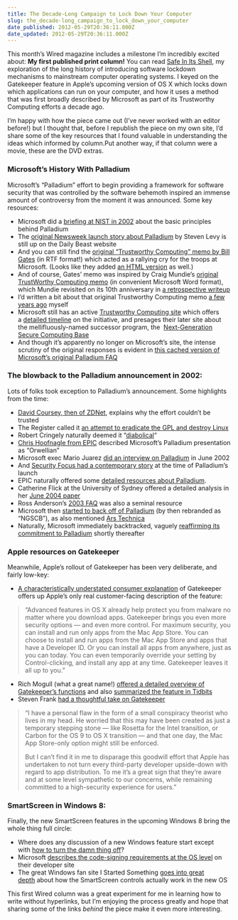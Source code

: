 ```yaml
---
title: The Decade-Long Campaign to Lock Down Your Computer
slug: the_decade-long_campaign_to_lock_down_your_computer
date_published: 2012-05-29T20:36:11.000Z
date_updated: 2012-05-29T20:36:11.000Z
---
```


This month’s Wired magazine includes a milestone I’m incredibly excited about: **My first published print column!** You can read [Safe In Its Shell](http://www.wired.com/opinion/2012/05/opinion-dash-applesecurity/), my exploration of the long history of introducing software lockdown mechanisms to mainstream computer operating systems. I keyed on the Gatekeeper feature in Apple’s upcoming version of OS X which locks down which applications can run on your computer, and how it uses a method that was first broadly described by Microsoft as part of its Trustworthy Computing efforts a decade ago.

I’m happy with how the piece came out (I’ve never worked with an editor before!) but I thought that, before I republish the piece on my own site, I’d share some of the key resources that I found valuable in understanding the ideas which informed by column.Put another way, if that column were a movie, these are the DVD extras.

### Microsoft’s History With Palladium

Microsoft’s “Palladium” effort to begin providing a framework for software security that was controlled by the software behemoth inspired an immense amount of controversy from the moment it was announced. Some key resources:
- Microsoft did a [briefing at NIST in 2002](http://epic.org/privacy/consumer/microsoft/nistpalladium.pdf) about the basic principles behind Palladium
- The [original Newsweek launch story about Palladium](http://www.thedailybeast.com/newsweek/2002/06/30/the-big-secret.html) by Steven Levy is still up on the Daily Beast website
- And you can still find the [original “Trustworthy Computing” memo by Bill Gates](http://www.microsoft.com/about/companyinformation/timeline/timeline/docs/bp_Trustworthy.rtf) (in RTF format!) which acted as a rallying cry for the troops at Microsoft. (Looks like they added [an HTML version](http://blogs.technet.com/b/security/p/twc-mail.aspx) as well.)
- And of course, Gates’ memo was inspired by Craig Mundie’s [original TrustWorthy Computing memo](http://download.microsoft.com/download/a/f/2/af22fd56-7f19-47aa-8167-4b1d73cd3c57/twc_mundie.doc) (in convenient Microsoft Word format), which Mundie revisited on its 10th anniversary in [a retrospective writeup](http://blogs.technet.com/b/security/p/twcnext-mail.aspx)
- I’d written a bit about that original Trustworthy Computing memo [a few years ago](http://dashes.com/anil/2010/11/freedom-trust-and-other-boring-software-features.html) myself
- Microsoft still has an active [Trustworthy Computing site](http://www.microsoft.com/about/twc/en/us/default.aspx) which offers a [detailed timeline](http://www.microsoft.com/about/twc/en/us/twcnext/timeline.aspx) on the initiative, and presages their later site about the mellifluously-named successor program, the  [Next-Generation Secure Computing Base](http://www.microsoft.com/resources/ngscb/default.mspx)
- And though it’s apparently no longer on Microsoft’s site, the intense scrutiny of the original responses is evident in [this cached version of Microsoft’s original Palladium FAQ](http://www.napolifirewall.com/MicrosoftPalladium.htm)

### The blowback to the Palladium announcement in 2002:

Lots of folks took exception to Palladium’s announcement. Some highlights from the time:

- [David Coursey, then of ZDNet](http://www.zdnet.com/news/why-we-cant-trust-microsofts-trustworthy-os/298837), explains why the effort couldn’t be trusted
- The Register called it [an attempt to eradicate the GPL and destroy Linux](http://www.theregister.co.uk/2002/06/25/ms_to_eradicate_gpl_hence/)
- Robert Cringely naturally deemed it “[diabolical](http://www.pbs.org/cringely/pulpit/2002/pulpit_20020627_000433.html)“
- [Chris Hoofnagle from EPIC](http://www.internetnews.com/asp-news/article.php/1378731/Is+Microsofts+Palladium+a+Trojan+Horse.htm) described Microsoft’s Palladium presentation as “Orwellian”
- Microsoft exec Mario Juarez [did an interview on Palladium](http://www.mail-archive.com/cryptography@wasabisystems.com/msg02267.html) in June 2002
- And [Security Focus had a contemporary story](http://www.securityfocus.com/columnists/93) at the time of Palladium’s launch
- EPIC naturally offered some [detailed resources about Palladium](http://epic.org/privacy/consumer/microsoft/palladium.html).
- Catherine Flick at the University of Sydney offered a detailed analysis in her [June 2004 paper](http://liedra.net/misc/Controversy_Over_Trusted_Computing.pdf)
- Ross Anderson’s [2003 FAQ](http://www.cl.cam.ac.uk/~rja14/tcpa-faq.html) was also a seminal resource
- Microsoft then [started to back off of Palladium](http://www.crn.com/news/security/18841713/microsoft-shelves-ngscb-project-as-nx-moves-to-center-stage.htm) (by then rebranded as “NGSCB”), as also mentioned [Ars Technica](http://arstechnica.com/old/content/2004/05/3736.ars)
- Naturally, Microsoft immediately backtracked, vaguely [reaffirming its commitment to Palladium](http://www.microsoft-watch.com/content/operating_systems/microsoft_palladium_is_still_alive_and_kicking.html) shortly thereafter

### Apple resources on Gatekeeper

Meanwhile, Apple’s rollout of Gatekeeper has been very deliberate, and fairly low-key:

- [A characteristically understated consumer explanation](http://www.apple.com/macosx/mountain-lion/security.html) of Gatekeeper offers up Apple’s only real customer-facing description of the feature:

> “Advanced features in OS X already help protect you from malware no matter where you download apps. Gatekeeper brings you even more security options — and even more control. For maximum security, you can install and run only apps from the Mac App Store. You can choose to install and run apps from the Mac App Store and apps that have a Developer ID. Or you can install all apps from anywhere, just as you can today. You can even temporarily override your setting by Control-clicking, and install any app at any time. Gatekeeper leaves it all up to you.”

- Rich Mogull (what a great name!) [offered a detailed overview of Gatekeeper’s functions](https://securosis.com/blog/os-x-10.8-gatekeeper-in-depth) and also [summarized the feature in Tidbits](http://tidbits.com/article/12795)
- Steven Frank [had a thoughtful take on Gatekeeper](http://www.panic.com/blog/2012/02/about-gatekeeper/)

> “I have a personal flaw in the form of a small conspiracy theorist who lives in my head. He worried that this may have been created as just a temporary stepping stone — like Rosetta for the Intel transition, or Carbon for the OS 9 to OS X transition — and that one day, the Mac App Store-only option might still be enforced.
> 
> But I can’t find it in me to disparage this goodwill effort that Apple has undertaken to not turn every third-party developer upside-down with regard to app distribution. To me it’s a great sign that they’re aware and at some level sympathetic to our concerns, while remaining committed to a high-security experience for users.”

### SmartScreen in Windows 8:

Finally, the new SmartScreen features in the upcoming Windows 8 bring the whole thing full circle:

- Where does any discussion of a new Windows feature start except with [how to turn the damn thing off](http://www.howtogeek.com/75356/how-to-turn-off-or-disable-the-smartscreen-filter-in-windows-8/)?
- Microsoft [describes the code-signing requirements at the OS level](http://blogs.msdn.com/b/b8/archive/2011/09/22/protecting-the-pre-os-environment-with-uefi.aspx) on their developer site
- The great Windows fan site I Started Something [goes into great depth](http://www.istartedsomething.com/20110408/windows-8-to-feature-native-smartscreen-file-checking/) about how the SmartScreen controls actually work in the new OS

This first Wired column was a great experiment for me in learning how to write without hyperlinks, but I’m enjoying the process greatly and hope that sharing some of the links *behind* the piece make it even more interesting.
